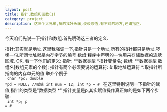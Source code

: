 ```yaml
---
layout: post
title: 指针,数组和函数(1)
category: project
description: 这三个大兄弟,搞的我好头痛,谈谈感悟,有不对的地方,还请指正.
---
```

今天咱们先说一下指针和数组.首先明确这三者的定义.

指针:其实就是地址.这里我强调一下,指针只是一个地址,所有的指针都只是地址.啰嗦一句,所谓地址就是内存字节的编号
数组:程序中声明的一块用来存储数据的连续区域.
OK, 看一下他们的定义:
指针:
**数据类型 *指针变量名;
数组:
**数据类型 数组名[数组元素的个数];
指针有两个必须要说的运算符:
&:取地址运算符
*:取指针所指向的内存单元的值
举介个例子
<br />
<code>
	char *pc;
	double *pd = NULL;
	//赋值
	int num = 12;
	int *p = &num;
</code>
在这里特别说明一下指针的赋值,指针的类型是"数据类型 *" 指针变量是p,其实赋值操作真正做的是如下两个步骤:
<br />
<code>
	int *p;
	p = &num;
</code>
